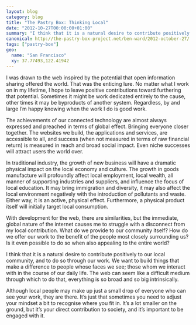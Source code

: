 ```yaml
---
layout: blog
category: blog
title: "The Pastry Box: Thinking Local"
date: "2012-10-27T00:00:00+01:00"
summary: "I think that it is a natural desire to contribute positively to our local community, and to do so through our work. We want to build things that make a difference to people whose faces we see; those whom we interact with in the course of our daily life. The web can seem like a difficult medium through which to do that, everything is so broad and so big intrinsically."
canonical: http://the-pastry-box-project.net/ben-ward/2012-october-27/
tags: ["pastry-box"]
geo:
  name: "San Francisco"
  xy: 37.77493,122.41942
---
```

I was drawn to the web inspired by the potential that open information sharing offered the world. That was the enticing lure. No matter what I work on in my lifetime, I hope to leave positive contributions toward furthering that potential. Sometimes it might be work dedicated entirely to the cause, other times it may be byproducts of another system. Regardless, by and large I’m happy knowing when the work I do is good work.

The achievements of our connected technology are almost always expressed and preached in terms of global effect. Bringing everyone closer together. The websites we build, the applications and services, are accessible to all, and success (when not measured in terms of raw financial return) is measured in reach and broad social impact. Even niche successes will attract users the world over.

In traditional industry, the growth of new business will have a dramatic physical impact on the local economy and culture. The growth in goods manufacture will profoundly affect local employment, local wealth, all manner of supporting industries and suppliers, and influence the focus of local education. It may bring immigration and diversity, it may also affect the local environment negatively with the introduction of pollutants and waste. Either way, it is an active, physical effect. Furthermore, a physical product itself will initially target local consumption.

With development for the web, there are similarities, but the immediate, global nature of the internet causes me to struggle with a disconnect from my local contribution. What do we provide to our community itself? How do we offer our work to the benefit of the people most closely surrounding us? Is it even possible to do so when also appealing to the entire world?

I think that it is a natural desire to contribute positively to our local community, and to do so through our work. We want to build things that make a difference to people whose faces we see; those whom we interact with in the course of our daily life. The web can seem like a difficult medium through which to do that, everything is so broad and so big intrinsically.

Although local people may make up just a small drop of everyone who can see your work, they are there. It’s just that sometimes you need to adjust your mindset a bit to recognise where you fit in. It’s a lot smaller on the ground, but it’s your direct contribution to society, and it’s important to be engaged with it.